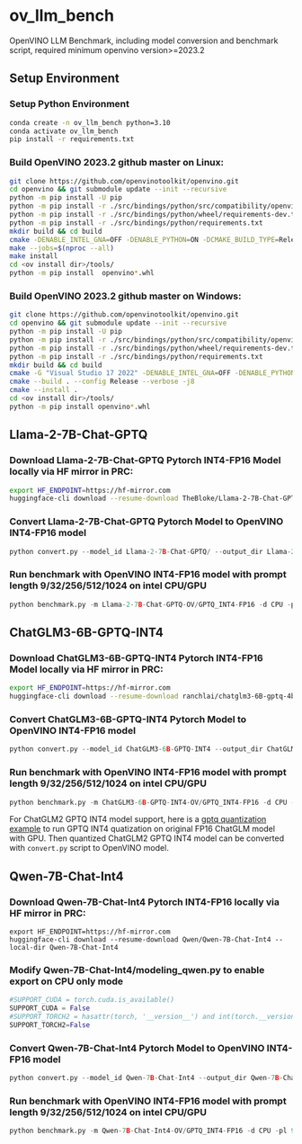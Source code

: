 # ov_llm_bench
OpenVINO LLM Benchmark, including model conversion and benchmark script, required minimum openvino version>=2023.2


## Setup Environment
### Setup Python Environment
```bash
conda create -n ov_llm_bench python=3.10
conda activate ov_llm_bench
pip install -r requirements.txt
```
### Build OpenVINO 2023.2 github master on Linux:
```bash
git clone https://github.com/openvinotoolkit/openvino.git
cd openvino && git submodule update --init --recursive 
python -m pip install -U pip 
python -m pip install -r ./src/bindings/python/src/compatibility/openvino/requirements-dev.txt
python -m pip install -r ./src/bindings/python/wheel/requirements-dev.txt
python -m pip install -r ./src/bindings/python/requirements.txt
mkdir build && cd build
cmake -DENABLE_INTEL_GNA=OFF -DENABLE_PYTHON=ON -DCMAKE_BUILD_TYPE=Release -DCMAKE_INSTALL_PREFIX=<ov install dir> ..
make --jobs=$(nproc --all)
make install
cd <ov install dir>/tools/
python -m pip install  openvino*.whl
```

### Build OpenVINO 2023.2 github master on Windows:
```bash
git clone https://github.com/openvinotoolkit/openvino.git
cd openvino && git submodule update --init --recursive
python -m pip install -U pip
python -m pip install -r ./src/bindings/python/src/compatibility/openvino/requirements-dev.txt
python -m pip install -r ./src/bindings/python/wheel/requirements-dev.txt
python -m pip install -r ./src/bindings/python/requirements.txt
mkdir build && cd build
cmake -G "Visual Studio 17 2022" -DENABLE_INTEL_GNA=OFF -DENABLE_PYTHON=ON -DCMAKE_BUILD_TYPE=Release -DCMAKE_INSTALL_PREFIX=<ov install dir> ..
cmake --build . --config Release --verbose -j8
cmake --install .
cd <ov install dir>/tools/
python -m pip install openvino*.whl
```

## Llama-2-7B-Chat-GPTQ
### Download Llama-2-7B-Chat-GPTQ Pytorch INT4-FP16 Model locally via HF mirror in PRC:
```bash
export HF_ENDPOINT=https://hf-mirror.com
huggingface-cli download --resume-download TheBloke/Llama-2-7B-Chat-GPTQ --local-dir Llama-2-7B-Chat-GPTQ
```

### Convert Llama-2-7B-Chat-GPTQ Pytorch Model to OpenVINO INT4-FP16 model
```python
python convert.py --model_id Llama-2-7B-Chat-GPTQ/ --output_dir Llama-2-7B-Chat-GPTQ-OV --precision FP16
```

### Run benchmark with OpenVINO INT4-FP16 model with prompt length 9/32/256/512/1024 on intel CPU/GPU
```python
python benchmark.py -m Llama-2-7B-Chat-GPTQ-OV/GPTQ_INT4-FP16 -d CPU -pl 9
```

## ChatGLM3-6B-GPTQ-INT4
### Download ChatGLM3-6B-GPTQ-INT4 Pytorch INT4-FP16 Model locally via HF mirror in PRC:
```bash
export HF_ENDPOINT=https://hf-mirror.com
huggingface-cli download --resume-download ranchlai/chatglm3-6B-gptq-4bit --local-dir ChatGLM3-6B-GPTQ-INT4
```

### Convert ChatGLM3-6B-GPTQ-INT4 Pytorch Model to OpenVINO INT4-FP16 model
```python
python convert.py --model_id ChatGLM3-6B-GPTQ-INT4 --output_dir ChatGLM3-6B-GPTQ-INT4-OV --precision FP16
```
### Run benchmark with OpenVINO INT4-FP16 model with prompt length 9/32/256/512/1024 on intel CPU/GPU
```python
python benchmark.py -m ChatGLM3-6B-GPTQ-INT4-OV/GPTQ_INT4-FP16 -d CPU -pl 9
```

For ChatGLM2 GPTQ INT4 model support, here is a [gptq quantization example](https://github.com/sammysun0711/ov_llm_bench/tree/main/gptq) to run GPTQ INT4 quatization on original FP16 ChatGLM model with GPU. Then quantized ChatGLM2 GPTQ INT4 model can be converted with `convert.py` script to OpenVINO model.
## Qwen-7B-Chat-Int4
### Download Qwen-7B-Chat-Int4 Pytorch INT4-FP16 locally via HF mirror in PRC:
```
export HF_ENDPOINT=https://hf-mirror.com
huggingface-cli download --resume-download Qwen/Qwen-7B-Chat-Int4 --local-dir Qwen-7B-Chat-Int4
```
### Modify Qwen-7B-Chat-Int4/modeling_qwen.py to enable export on CPU only mode
```python
#SUPPORT_CUDA = torch.cuda.is_available()
SUPPORT_CUDA = False
#SUPPORT_TORCH2 = hasattr(torch, '__version__') and int(torch.__version__.split(".")[0]) >= 2
SUPPORT_TORCH2=False
```
### Convert Qwen-7B-Chat-Int4 Pytorch Model to OpenVINO INT4-FP16 model
```python
python convert.py --model_id Qwen-7B-Chat-Int4 --output_dir Qwen-7B-Chat-Int4-OV --precision FP16 
```

### Run benchmark with OpenVINO INT4-FP16 model with prompt length 9/32/256/512/1024 on intel CPU/GPU
```python
python benchmark.py -m Qwen-7B-Chat-Int4-OV/GPTQ_INT4-FP16 -d CPU -pl 9
```
